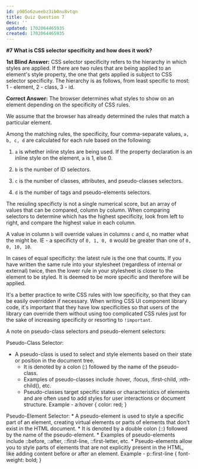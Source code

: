 ```yaml
---
id: p905o6zueebz3ib0nu8vtqn
title: Quiz Question 7
desc: ''
updated: 1702064465935
created: 1702064465935
---
```

**#7 What is CSS selector specificity and how does it work?**

__1st Blind Answer:__ CSS selector specificity refers to the hierarchy in which styles are applied. If there are two rules that are being applied to an element's style property, the one that gets applied is subject to CSS selector specificity. The hierarchy is as follows, from least specific to most: 1 - element, 2 - class, 3 - id.

**Correct Answer:**
The browser determines what styles to show on an element depending on the specificity of CSS rules.

We assume that the browser has already determined the rules that match a particular element.

Among the matching rules, the specificity, four comma-separate values, `a, b, c, d` are calculated for each rule based on the following:

1. `a` is whether inline styles are being used. If the property declaration is an inline style on the element, `a` is 1, else 0.

2. `b` is the number of ID selectors.

3. `c` is the number of classes, attributes, and pseudo-classes selectors.

4. `d` is the number of tags and pseudo-elements selectors.

The resuling specificty is not a single numerical score, but an array of values that can be compared, column by column. When comparing selectors to determine which has the highest specificity, look from left to right, and compare the highest value in each column. 

A value in column `b` will override values in columns `c` and `d`, no matter what the might be. IE - a specificty of `0, 1, 0, 0` would be greater than one of `0, 0, 10, 10`.

In cases of equal specificity: the latest rule is the one that counts. If you have written the same rule into your stylesheet (regardless of internal or external) twice, then the lower rule in your stylesheet is closer to the element to be styled. It is deemed to be more specific and therefore will be applied.

It's a better practice to write CSS rules with low specificity, so that they can be easily overridden if necessary. When writing CSS UI component library code, it's important that they have low specificities so that users of the library can override them without using too complicated CSS rules just for the sake of increasing specificity or resorting to `!important`.

A note on pseudo-class selectors and pseudo-element selectors:

Pseudo-Class Selector:

*   A pseudo-class is used to select and style elements based on their state or position in the document tree.
    * It is denoted by a colon (:) followed by the name of the pseudo-class.
    * Examples of pseudo-classes include :hover, :focus, :first-child, :nth-child(), etc.
    * Pseudo-classes target specific states or characteristics of elements and are often used to add styles for user interactions or document structure.
Example - a:hover { color: red; }

Pseudo-Element Selector:
    * A pseudo-element is used to style a specific part of an element, creating virtual elements or parts of elements that don't exist in the HTML document.
    * It is denoted by a double colon (::) followed by the name of the pseudo-element.
    * Examples of pseudo-elements include ::before, ::after, ::first-line, ::first-letter, etc.
    * Pseudo-elements allow you to style parts of elements that are not explicitly present in the HTML, like adding content before or after an element.
Example - p::first-line {
  font-weight: bold;
}